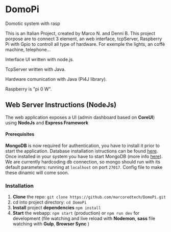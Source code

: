 # DomoPi
Domotic system with rasp

This is an Italian Project, created by Marco N. and Denni B.
This project porpose are to connect 3 element, an web interface, tcpServer, Raspberry Pi with Gpio to controll all type of hardware.
For exemple the lights, an coffè machine, telephone...


Interface UI written with node.js.

TcpServer written with Java.

Hardware comunication with Java (Pi4J library).

Raspberry is "pi 0 W".


## Web Server Instructions (NodeJs)
The web application exposes a UI (admin dashboard based on **CoreUI**) using **NodeJs** and **Express Framework**

#### Prerequisites
**MongoDB** is now required for authentication, you have to install it prior to start the application.
Database installation istructions can be found [here](https://www.mongodb.com/download-center).
Once installed in your system you have to start MongoDB (more info [here](https://docs.mongodb.com/manual/tutorial/manage-mongodb-processes/)). 
We are currently hardcoding db connection, so mongo should run with its default parameters: running at `localhost` on port `27017`. 
Config file to make these dinamic will come soon.

### Installation
1. **Clone** the repo: `git clone https://github.com/marcoredtech/DomoPi.git`
2. cd into project directory: `cd DomoPi`
3. **Install** project **dependencies** `npm install`
4. **Start** the webapp: `npm start` (production) or `npm run dev` for development (file watching and live reload with **Nodemon**, **sass** file watching with **Gulp**, **Browser Sync** )
